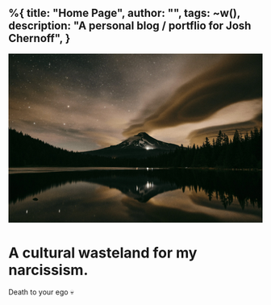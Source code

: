 %{
  title: "Home Page",
  author: "",
  tags: ~w(),
  description: "A personal blog / portflio for Josh Chernoff",
}
---

<div class="relative isolate overflow-hidden h-screen">
<img src="/assets/images/hero.webp" class="absolute inset-0 -z-10 object-top object-cover opacity-[.2] w-full h-screen" >

<div class="mx-auto max-w-3xl flex flex-col h-full items-center justify-center">
  <h1 class="text-4xl font-black text-base-content tracking-tight sm:text-4xl">
    A cultural wasteland for my narcissism.
  </h1>
  <p class="font-bold">Death to your ego 💀</p>
</div>
</div>
